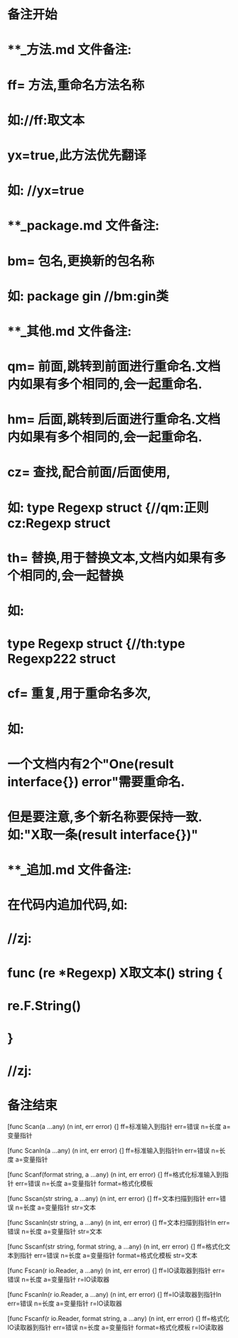 # 备注开始
# **_方法.md 文件备注:
# ff= 方法,重命名方法名称
# 如://ff:取文本
#
# yx=true,此方法优先翻译
# 如: //yx=true


# **_package.md 文件备注:
# bm= 包名,更换新的包名称 
# 如: package gin //bm:gin类


# **_其他.md 文件备注:
# qm= 前面,跳转到前面进行重命名.文档内如果有多个相同的,会一起重命名.
# hm= 后面,跳转到后面进行重命名.文档内如果有多个相同的,会一起重命名.
# cz= 查找,配合前面/后面使用,
# 如: type Regexp struct {//qm:正则 cz:Regexp struct
#
# th= 替换,用于替换文本,文档内如果有多个相同的,会一起替换
# 如:
# type Regexp struct {//th:type Regexp222 struct
#
# cf= 重复,用于重命名多次,
# 如: 
# 一个文档内有2个"One(result interface{}) error"需要重命名.
# 但是要注意,多个新名称要保持一致. 如:"X取一条(result interface{})"


# **_追加.md 文件备注:
# 在代码内追加代码,如:
# //zj:
# func (re *Regexp) X取文本() string { 
#    re.F.String()
# }
# //zj:
# 备注结束

[func Scan(a ...any) (n int, err error) {]
ff=标准输入到指针
err=错误
n=长度
a=变量指针

[func Scanln(a ...any) (n int, err error) {]
ff=标准输入到指针ln
err=错误
n=长度
a=变量指针

[func Scanf(format string, a ...any) (n int, err error) {]
ff=格式化标准输入到指针
err=错误
n=长度
a=变量指针
format=格式化模板

[func Sscan(str string, a ...any) (n int, err error) {]
ff=文本扫描到指针
err=错误
n=长度
a=变量指针
str=文本

[func Sscanln(str string, a ...any) (n int, err error) {]
ff=文本扫描到指针ln
err=错误
n=长度
a=变量指针
str=文本

[func Sscanf(str string, format string, a ...any) (n int, err error) {]
ff=格式化文本到指针
err=错误
n=长度
a=变量指针
format=格式化模板
str=文本

[func Fscan(r io.Reader, a ...any) (n int, err error) {]
ff=IO读取器到指针
err=错误
n=长度
a=变量指针
r=IO读取器

[func Fscanln(r io.Reader, a ...any) (n int, err error) {]
ff=IO读取器到指针ln
err=错误
n=长度
a=变量指针
r=IO读取器

[func Fscanf(r io.Reader, format string, a ...any) (n int, err error) {]
ff=格式化IO读取器到指针
err=错误
n=长度
a=变量指针
format=格式化模板
r=IO读取器
